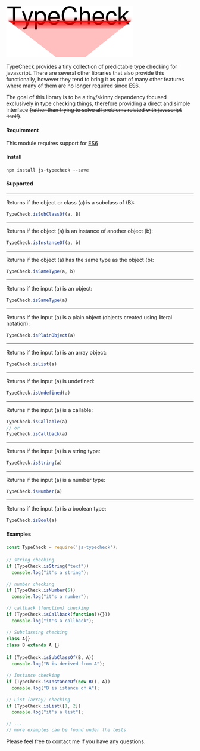 <img src="data/logo.png"/>



TypeCheck provides a tiny collection of predictable type checking for javascript. There are several other libraries that also provide this functionally, however they tend to bring it as part of many other features where many of them are no longer required since [ES6](http://es6-features.org).

The goal of this library is to be a tiny/skinny dependency focused exclusively in type checking things, therefore providing a direct and simple interface ~~(rather than trying to solve all problems related with javascript itself)~~.

#### Requirement
This module requires support for [ES6](http://es6-features.org)

#### Install
```
npm install js-typecheck --save
```

#### Supported
---
Returns if the object or class (a) is a subclass of (B):
```javascript
TypeCheck.isSubClassOf(a, B)
```
---
Returns if the object (a) is an instance of another object (b):
```javascript
TypeCheck.isInstanceOf(a, b)
```
---
Returns if the object (a) has the same type as the object (b):
```javascript
TypeCheck.isSameType(a, b)
```
---
Returns if the input (a) is an object:
```javascript
TypeCheck.isSameType(a)
```
---
Returns if the input (a) is a plain object (objects created using literal notation):
```javascript
TypeCheck.isPlainObject(a)
```
---
Returns if the input (a) is an array object:
```javascript
TypeCheck.isList(a)
```
---
Returns if the input (a) is undefined:
```javascript
TypeCheck.isUndefined(a)
```
---
Returns if the input (a) is a callable:
```javascript
TypeCheck.isCallable(a)
// or
TypeCheck.isCallback(a)
```
---
Returns if the input (a) is a string type:
```javascript
TypeCheck.isString(a)
```
---
Returns if the input (a) is a number type:
```javascript
TypeCheck.isNumber(a)
```
---
Returns if the input (a) is a boolean type:
```javascript
TypeCheck.isBool(a)
```

#### Examples

```javascript
const TypeCheck = require('js-typecheck');

// string checking
if (TypeCheck.isString("text"))
  console.log("it's a string");
```

```javascript
// number checking
if (TypeCheck.isNumber(5))
  console.log("it's a number");
```

```javascript
// callback (function) checking
if (TypeCheck.isCallback(function(){}))
  console.log("it's a callback");
```

```javascript
// Subclassing checking
class A{}
class B extends A {}

if (TypeCheck.isSubClassOf(B, A))
  console.log("B is derived from A");
```

```javascript
// Instance checking
if (TypeCheck.isInstanceOf(new B(), A))
  console.log("B is istance of A");
```

```javascript
// List (array) checking
if (TypeCheck.isList([1, 2])
  console.log("it's a list");
```

```javascript
// ...
// more examples can be found under the tests
```

Please feel free to contact me if you have any questions.

